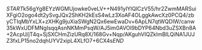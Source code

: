$START$k56gYg8EYzWGMUjowke0veLV++N491ylYlQlCzV55/hr2ZwmMARSuiXFgiO2ogo4dt2ySvgJQx2ShKH2kEsS4wLz3XoAF4OLggkAwcXz0PCQ4/zbyCTIqMbYxLX+zXHKg9juXiaSWgN2Qx6ewEwaDv+6ApLN7qtWQDlW/canw35kWxUDFMNgIsqqAsnNKMmPsqW/AJ5im0AVOl9bDYP64Nbd3uZSXBn8A+2AcpU/jT4q+SjSXCHmZizURq8X/168Gv+Nqp/AKguhVIQZklmBILQiNA1JUJZ3fxLP15no2dqhUYV2xipL4XLfO7+6CX4s$END$